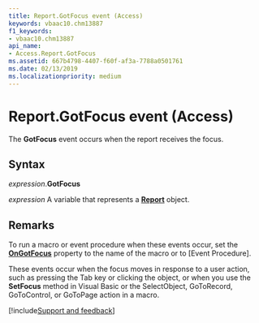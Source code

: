 ```yaml
---
title: Report.GotFocus event (Access)
keywords: vbaac10.chm13887
f1_keywords:
- vbaac10.chm13887
api_name:
- Access.Report.GotFocus
ms.assetid: 667b4798-4407-f60f-af3a-7788a0501761
ms.date: 02/13/2019
ms.localizationpriority: medium
---
```



# Report.GotFocus event (Access)

The **GotFocus** event occurs when the report receives the focus.


## Syntax

_expression_.**GotFocus**

_expression_ A variable that represents a **[Report](Access.Report.md)** object.


## Remarks

To run a macro or event procedure when these events occur, set the **[OnGotFocus](access.report.ongotfocus.md)** property to the name of the macro or to [Event Procedure].

These events occur when the focus moves in response to a user action, such as pressing the Tab key or clicking the object, or when you use the **SetFocus** method in Visual Basic or the SelectObject, GoToRecord, GoToControl, or GoToPage action in a macro.



[!include[Support and feedback](~/includes/feedback-boilerplate.md)]